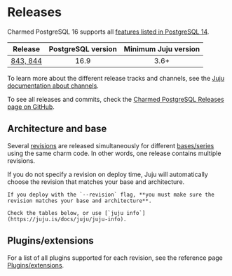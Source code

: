 # Releases

Charmed PostgreSQL 16 supports all [features listed in PostgreSQL 14](https://canonical-charmed-postgresql.readthedocs-hosted.com/14/reference/releases/#dependencies-and-supported-features).

| Release | PostgreSQL version | Minimum Juju version | 
|:---:|:---:|:---:|
| [843, 844] | 16.9  | 3.6+  |

To learn more about the different release tracks and channels, see the [Juju documentation about channels](https://documentation.ubuntu.com/juju/3.6/reference/charm/#risk).

To see all releases and commits, check the [Charmed PostgreSQL Releases page on GitHub](https://github.com/canonical/postgresql-operator/releases).

## Architecture and base

Several [revisions](https://documentation.ubuntu.com/juju/3.6/reference/charm/#charm-revision) are released simultaneously for different [bases/series](https://juju.is/docs/juju/base) using the same charm code. In other words, one release contains multiple revisions.

If you do not specify a revision on deploy time, Juju will automatically choose the revision that matches your base and architecture.

```{caution}
If you deploy with the `--revision` flag, **you must make sure the revision matches your base and architecture**. 

Check the tables below, or use [`juju info`](https://juju.is/docs/juju/juju-info).
```

## Plugins/extensions

For a list of all plugins supported for each revision, see the reference page [Plugins/extensions](/reference/plugins-extensions).

<!-- LINKS -->
[843, 844]: https://github.com/canonical/postgresql-operator/releases/tag/v16%2F1.59.0

<!--BADGES-->
[check]: https://img.icons8.com/color/20/checkmark--v1.png


